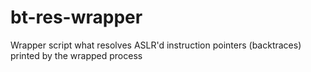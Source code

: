 # bt-res-wrapper
Wrapper script what resolves ASLR'd instruction pointers (backtraces) printed by the wrapped process
